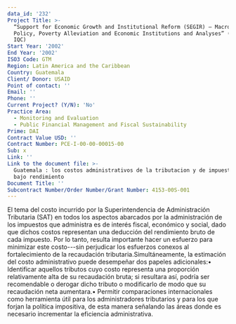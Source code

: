 ```yaml
---
data_id: '232'
Project Title: >-
  “Support for Economic Growth and Institutional Reform (SEGIR) – Macroeconomic
  Policy, Poverty Alleviation and Economic Institutions and Analyses” (SEGIR EP
  IQC)
Start Year: '2002'
End Year: '2002'
ISO3 Code: GTM
Region: Latin America and the Caribbean
Country: Guatemala
Client/ Donor: USAID
Point of contact: ''
Email: ''
Phone: ''
Current Project? (Y/N): 'No'
Practice Area:
  - Monitoring and Evaluation
  - Public Financial Management and Fiscal Sustainability
Prime: DAI
Contract Value USD: ''
Contract Number: PCE-I-00-00-00015-00
Sub: x
Link: ''
Link to the document file: >-
  Guatemala : los costos administrativos de la tributacion y de impuestos de
  bajo rendimiento
Document Title: ''
Subcontract Number/Order Number/Grant Number: 4153-00S-001
---
```

El tema del costo incurrido por la Superintendencia de Administración Tributaria (SAT) en todos los aspectos abarcados por la administración de los impuestos que administra es de interés fiscal, económico y social, dado que dichos costos representan una deducción del rendimiento bruto de cada impuesto. Por lo tanto, resulta importante hacer un esfuerzo para minimizar este costo---sin perjudicar los esfuerzos conexos al fortalecimiento de la recaudación tributaria.Simultáneamente, la estimación del costo administrativo puede desempeñar dos papeles adicionales:• Identificar aquellos tributos cuyo costo representa una proporción relativamente alta de su recaudación bruta; si resultara así, podría ser recomendable o derogar dicho tributo o modificarlo de modo que su recaudación neta aumentara.• Permitir comparaciones internacionales como herramienta útil para los administradores tributarios y para los que forjan la política impositiva, de esta manera señalando las áreas donde es necesario incrementar la eficiencia administrativa.